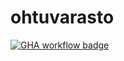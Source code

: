 # ohtuvarasto

[![GHA workflow badge](https://github.com/lohtanvi/ohtuvarasto/workflows/CI/badge.svg)](https://github.com/lohtanvi/ohtuvarasto/actions)
